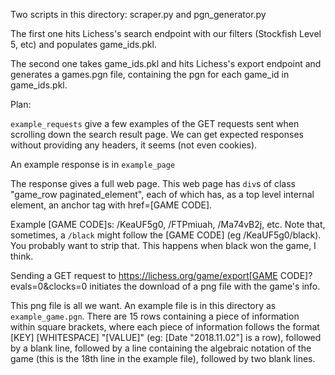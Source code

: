 Two scripts in this directory: scraper.py and pgn_generator.py

The first one hits Lichess's search endpoint with our filters (Stockfish Level 
5, etc) and populates game_ids.pkl.

The second one takes game_ids.pkl and hits Lichess's export endpoint and 
generates a games.pgn file, containing the pgn for each game_id in 
game_ids.pkl.

Plan:

`example_requests` give a few examples of the GET requests sent when scrolling
down the search result page. We can get expected responses without providing
any headers, it seems (not even cookies).

An example response is in `example_page`

The response gives a full web page. This web page has `div`s of class "game_row
paginated_element", each of which has, as a top level internal element, an
anchor tag with href=[GAME CODE].

Example [GAME CODE]s: /KeaUF5g0, /FTPmiuah, /Ma74vB2j, etc.
Note that, sometimes, a `/black` might follow the [GAME CODE] (eg
/KeaUF5g0/black). You probably want to strip that. This happens when black won
the game, I think.

Sending a GET request to https://lichess.org/game/export[GAME
CODE]?evals=0&clocks=0 initiates the download of a png file with the game's
info.

This png file is all we want. An example file is in this directory as
`example_game.pgn`. There are 15 rows containing a piece of information within
square brackets, where each piece of information follows the format [KEY]
[WHITESPACE] "[VALUE]" (eg: [Date "2018.11.02"] is a row), followed by a blank
line, followed by a line containing the algebraic notation of the game (this is
the 18th line in the example file), followed by two blank lines.

